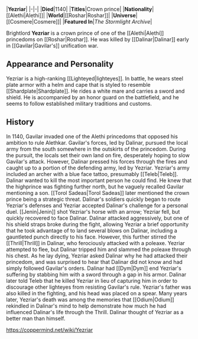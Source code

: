 |**Yezriar**|
|-|-|
|**Died**|1140|
|**Titles**|Crown prince|
|**Nationality**|[[Alethi\|Alethi]]|
|**World**|[[Roshar\|Roshar]]|
|**Universe**|[[Cosmere\|Cosmere]]|
|**Featured In**|*The Stormlight Archive*|

Brightlord **Yezriar** is a crown prince of one of the [[Alethi\|Alethi]] princedoms on [[Roshar\|Roshar]]. He was killed by [[Dalinar\|Dalinar]] early in [[Gavilar\|Gavilar's]] unification war.

## Appearance and Personality
Yezriar is a high-ranking [[Lighteyed\|lighteyes]]. In battle, he wears steel plate armor with a helm and cape that is styled to resemble [[Shardplate\|Shardplate]]. He rides a white mare and carries a sword and shield. He is accompanied by an honor guard on the battlefield, and he seems to follow established military traditions and customs.

## History
In 1140, Gavilar invaded one of the Alethi princedoms that opposed his ambition to rule Alethkar. Gavilar's forces, led by Dalinar, pursued the local army from the south somewhere in the outskirts of the princedom. During the pursuit, the locals set their own land on fire, desperately hoping to slow Gavilar's attack. However, Dalinar pressed his forces through the fires and caught up to a portion of the defending army, led by Yezriar. Yezriar's army included an archer with a blue face tattoo, presumably [[Teleb\|Teleb]].
Dalinar wanted to kill the most important person he could find. He knew that the highprince was fighting further north, but he vaguely recalled Gavilar mentioning a son. [[Torol Sadeas\|Torol Sadeas]] later mentioned the crown prince being a strategic threat. Dalinar's soldiers quickly began to route Yezriar's defenses and Yezriar accepted Dalinar's challenge for a personal duel. [[Jenin\|Jenin]] shot Yezriar's horse with an arrow; Yezriar fell, but quickly recovered to face Dalinar. Dalinar attacked aggressively, but one of his shield straps broke during the fight, allowing Yezriar a brief opportunity that he took advantage of to land several blows on Dalinar, including a gauntleted punch directly to his face. However, this further stirred the [[Thrill\|Thrill]] in Dalinar, who ferociously attacked with a poleaxe. Yezriar attempted to flee, but Dalinar tripped him and slammed the poleaxe through his chest.
As he lay dying, Yezriar asked Dalinar why he had attacked their princedom, and was surprised to hear that Dalinar did not know and had simply followed Gavilar's orders. Dalinar had [[Dym\|Dym]] end Yezriar's suffering by stabbing him with a sword through a gap in his armor. Dalinar later told Teleb that he killed Yezriar in lieu of capturing him in order to discourage other lighteyes from resisting Gavilar's rule. Yezriar's father was also killed in the fighting, and his head was placed on a spear.
Many years later, Yezriar's death was among the memories that [[Odium\|Odium]] rekindled in Dalinar's mind to help demonstrate how much he had influenced Dalinar's life through the Thrill. Dalinar thought of Yezriar as a better man than himself.



https://coppermind.net/wiki/Yezriar